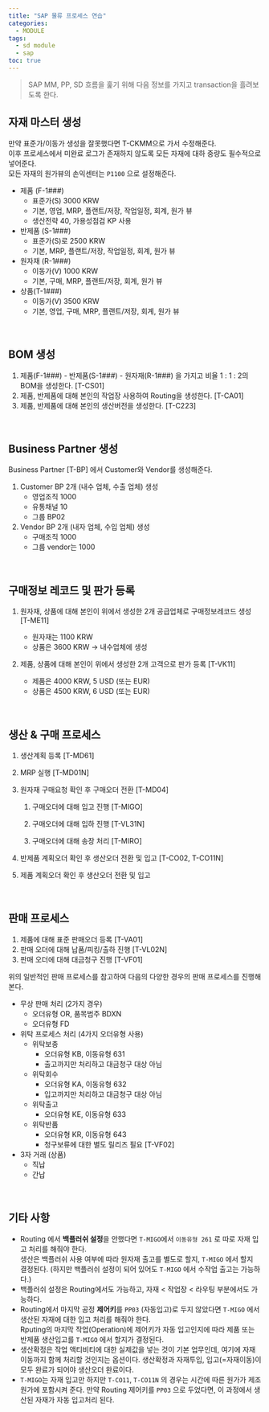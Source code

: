 ```yaml
---
title: "SAP 물류 프로세스 연습"
categories: 
  - MODULE
tags:
  - sd module
  - sap
toc: true
---
```


> SAP MM, PP, SD 흐름을 훑기 위해 다음 정보를 가지고 transaction을 흘려보도록 한다. 

## 자재 마스터 생성

만약 표준가/이동가 생성을 잘못했다면 T-CKMM으로 가서 수정해준다.<br>이후 프로세스에서 미완료 로그가 존재하지 않도록 모든 자재에 대하 중량도 필수적으로 넣어준다.<br>모든 자재의 원가뷰의 손익센터는 `P1100` 으로 설정해준다. 

- 제품 (F-1###) 
  - 표준가(S) 3000 KRW 
  - 기본, 영업, MRP, 플랜트/저장, 작업일정, 회계, 원가 뷰
  - 생산전략 40, 가용성점검 KP 사용
- 반제품 (S-1###)
  - 표준가(S)로 2500 KRW 
  - 기본, MRP, 플랜트/저장, 작업일정, 회계, 원가 뷰
- 원자재 (R-1###) 
  - 이동가(V) 1000 KRW 
  - 기본, 구매, MRP, 플랜트/저장, 회계, 원가 뷰
- 상품(T-1###) 
  - 이동가(V) 3500 KRW 
  - 기본, 영업, 구매, MRP, 플랜트/저장, 회계, 원가 뷰

<br>

## BOM 생성

1. 제품(F-1###) - 반제품(S-1###) - 원자재(R-1###) 을 가지고 비율 1 : 1 : 2의 BOM을 생성한다. [T-CS01]
2. 제품, 반제품에 대해 본인의 작업장 사용하여 Routing을 생성한다. [T-CA01]
3. 제품, 반제품에 대해 본인의 생산버전을 생성한다. [T-C223]

<br>

## Business Partner 생성

Business Partner [T-BP] 에서 Customer와 Vendor를 생성해준다.

1. Customer BP 2개 (내수 업체, 수출 업체) 생성 
   - 영업조직 1000 
   - 유통채널 10 
   - 그룹 BP02
2. Vendor BP 2개 (내자 업체, 수입 업체) 생성
   - 구매조직 1000
   - 그룹 vendor는 1000

<br>

## 구매정보 레코드 및 판가 등록

1. 원자재, 상품에 대해 본인이 위에서 생성한 2개 공급업체로 구매정보레코드 생성 [T-ME11]
   - 원자재는 1100 KRW
   - 상품은 3600 KRW → 내수업체에 생성

2. 제품, 상품에 대해 본인이 위에서 생성한 2개 고객으로 판가 등록 [T-VK11]
   - 제품은 4000 KRW, 5 USD (또는 EUR)
   - 상품은 4500 KRW, 6 USD (또는 EUR)

<br>

## 생산 & 구매 프로세스

1. 생산계획 등록 [T-MD61]

2. MRP 실행 [T-MD01N]

3. 원자재 구매요청 확인 후 구매오더 전환  [T-MD04]

   1) 구매오더에 대해 입고 진행 [T-MIGO]

   2) 구매오더에 대해 입하 진행 [T-VL31N]

   3) 구매오더에 대해 송장 처리 [T-MIRO]

4. 반제품 계획오더 확인 후 생산오더 전환 및 입고 [T-CO02, T-CO11N]

5. 제품 계획오더 확인 후 생산오더 전환 및 입고

<br>

## 판매 프로세스 

1. 제품에 대해 표준 판매오더 등록 [T-VA01]
2. 판매 오더에 대해 납품/피킹/출하 진행 [T-VL02N]
3. 판매 오더에 대해 대금청구 진행 [T-VF01]



위의 일반적인 판매 프로세스를 참고하여 다음의 다양한 경우의 판매 프로세스를 진행해본다. 

- 무상 판매 처리 (2가지 경우)
  - 오더유형 OR, 품목범주 BDXN
  - 오더유형 FD 
- 위탁 프로세스 처리 (4가지 오더유형 사용)
  - 위탁보충
    - 오더유형 KB, 이동유형 631
    - 출고까지만 처리하고 대금청구 대상 아님
  - 위탁회수
    - 오더유형 KA, 이동유형 632
    - 입고까지만 처리하고 대금청구 대상 아님
  - 위탁출고
    - 오더유형 KE, 이동유형 633
  - 위탁반품
    - 오더유형 KR, 이동유형 643
    - 청구보류에 대한 별도 릴리즈 필요 [T-VF02]
- 3자 거래 (상품)
  - 직납
  - 간납

<br>

## 기타 사항

- Routing 에서 **백플러쉬 설정**을 안했다면 `T-MIGO`에서 `이동유형 261` 로  따로 자재 입고 처리를 해줘야 한다.<br>생산은 백플러쉬 사용 여부에 따라 원자재 출고를 별도로 할지, `T-MIGO` 에서 할지 결정된다. (하지만 백플러쉬 설정이 되어 있어도 `T-MIGO` 에서 수작업 출고는 가능하다.)
- 백플러쉬 설정은 Routing에서도 가능하고, 자재 < 작업장 < 라우팅 부분에서도 가능하다. 
- Routing에서 마지막 공정 **제어키**를 `PP03` (자동입고)로 두지 않았다면 `T-MIGO` 에서 생산된 자재에 대한 입고 처리를 해줘야 한다. <br>Rputing의 마지막 작업(Operation)에 제어키가 자동 입고인지에 따라 제품 또는 반제품 생산입고를 `T-MIGO` 에서 할지가 결정된다. 
- 생산확정은 작업 액티비티에 대한 실제값을 넣는 것이 기본 업무인데, 여기에 자재이동까지 함께 처리할 것인지는 옵션이다. 생산확정과 자재투입, 입고(=자재이동)이 모두 완료가 되어야 생산오더 완료이다.
- `T-MIGO`는 자재 입고만 하지만 `T-CO11`, `T-CO11N` 의 경우는 시간에 따른 원가가 제조 원가에 포함시켜 준다. 만약 Routing 제어키를 `PP03` 으로 두었다면, 이 과정에서 생산된 자재가 자동 입고처리 된다.